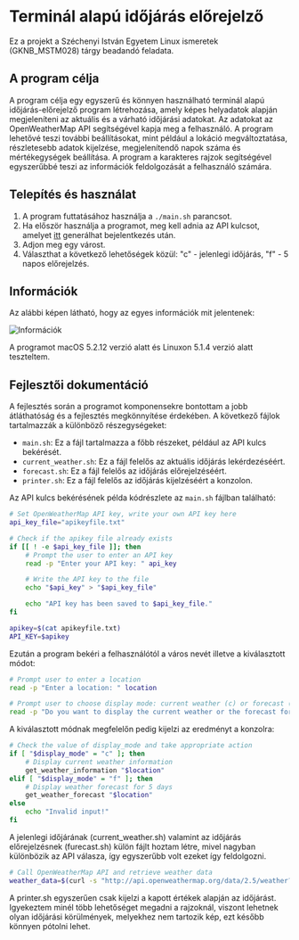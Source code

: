 # Terminál alapú időjárás előrejelző

Ez a projekt a Széchenyi István Egyetem Linux ismeretek (GKNB_MSTM028) tárgy beadandó feladata.

## A program célja

A program célja egy egyszerű és könnyen használható terminál alapú időjárás-előrejelző program létrehozása, amely képes helyadatok alapján megjeleníteni az aktuális és a várható időjárási adatokat. Az adatokat az OpenWeatherMap API segítségével kapja meg a felhasználó. A program lehetővé teszi további beállításokat, mint például a lokáció megváltoztatása, részletesebb adatok kijelzése, megjelenítendő napok száma és mértékegységek beállítása. A program a karakteres rajzok segítségével egyszerűbbé teszi az információk feldolgozását a felhasználó számára.

## Telepítés és használat

1. A program futtatásához használja a `./main.sh` parancsot.
2. Ha először használja a programot, meg kell adnia az API kulcsot, amelyet [itt](https://openweathermap.org/api) generálhat bejelentkezés után.
3. Adjon meg egy várost.
4. Választhat a következő lehetőségek közül: "c" - jelenlegi időjárás, "f" - 5 napos előrejelzés.

## Információk

Az alábbi képen látható, hogy az egyes információk mit jelentenek:

![Információk](https://github.com/arturfriedrich/linux_project/assets/67378210/7f0d13ef-93bb-4156-aa71-b970a1df6af8)

A programot macOS 5.2.12 verzió alatt és Linuxon 5.1.4 verzió alatt teszteltem.

## Fejlesztői dokumentáció

A fejlesztés során a programot komponensekre bontottam a jobb átláthatóság és a fejlesztés megkönnyítése érdekében. A következő fájlok tartalmazzák a különböző részegységeket:

- `main.sh`: Ez a fájl tartalmazza a főbb részeket, például az API kulcs bekérését.
- `current_weather.sh`: Ez a fájl felelős az aktuális időjárás lekérdezéséért.
- `forecast.sh`: Ez a fájl felelős az időjárás előrejelzéséért.
- `printer.sh`: Ez a fájl felelős az időjárás kijelzéséért a konzolon.

Az API kulcs bekérésének példa kódrészlete az `main.sh` fájlban található:

```bash
# Set OpenWeatherMap API key, write your own API key here
api_key_file="apikeyfile.txt"

# Check if the apikey file already exists
if [[ ! -e $api_key_file ]]; then
    # Prompt the user to enter an API key
    read -p "Enter your API key: " api_key

    # Write the API key to the file
    echo "$api_key" > "$api_key_file"

    echo "API key has been saved to $api_key_file."
fi

apikey=$(cat apikeyfile.txt)
API_KEY=$apikey
```

Ezután a program bekéri a felhasználótól a város nevét illetve a kiválasztott módot:
```bash
# Prompt user to enter a location
read -p "Enter a location: " location

# Prompt user to choose display mode: current weather (c) or forecast (f)
read -p "Do you want to display the current weather or the forecast for 5 days: (c/f) " display_mode
```

A kiválasztott módnak megfelelőn pedig kijelzi az eredményt a konzolra:
```bash
# Check the value of display_mode and take appropriate action
if [ "$display_mode" = "c" ]; then
    # Display current weather information
    get_weather_information "$location"
elif [ "$display_mode" = "f" ]; then
    # Display weather forecast for 5 days
    get_weather_forecast "$location"
else
    echo "Invalid input!"
fi
```

A jelenlegi időjárának (current_weather.sh) valamint az időjárás előrejelzésnek (furecast.sh) külön fájlt hoztam létre, mivel nagyban különbözik az API válasza, így egyszerűbb volt ezeket így feldolgozni.
```bash
# Call OpenWeatherMap API and retrieve weather data
weather_data=$(curl -s "http://api.openweathermap.org/data/2.5/weather?q=${location}&appid=${API_KEY}")
```

A printer.sh egyszerűen csak kijelzi a kapott értékek alapján az időjárást. Igyekeztem minél több lehetőséget megadni a rajzoknál, viszont lehetnek olyan időjárási körülmények, melyekhez nem tartozik kép, ezt később könnyen pótolni lehet.
